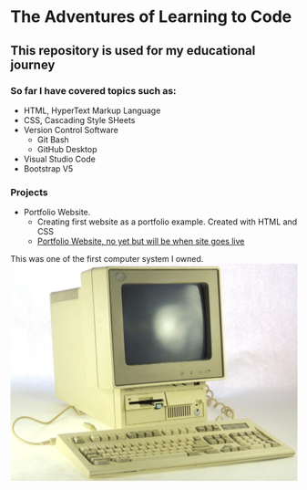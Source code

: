 # The Adventures of Learning to Code

## This repository is used for my educational journey

### So far I have covered topics such as:
- HTML, HyperText Markup Language
- CSS, Cascading Style SHeets
- Version Control Software 
  - Git Bash
  - GitHub Desktop
- Visual Studio Code
- Bootstrap V5

### Projects 
- Portfolio Website.
  - Creating first website as a portfolio example. Created with HTML and CSS
  - [Portfolio Website, no yet but will be when site goes live](http://www.github.com)

This was one of the first computer system I owned.
![IBM PC, PS/2 model-25][model25]

[model25]: ./IBM%20PS2%20Model%2025.jpg